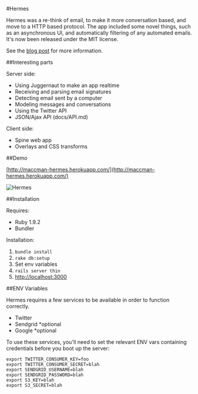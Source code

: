 #Hermes

Hermes was a re-think of email, to make it more conversation based, and move to a HTTP based protocol. The app included some novel things, such as an asynchronous UI, and automatically filtering of any automated emails. It's now been released under the MIT license.

See the [blog post](http://blog.alexmaccaw.com/open-source-all-the-things) for more information.

##Interesting parts

Server side:

* Using Juggernaut to make an app realtime
* Receiving and parsing email signatures
* Detecting email sent by a computer
* Modeling messages and conversations
* Using the Twitter API
* JSON/Ajax API (docs/API.md)

Client side:

* Spine web app
* Overlays and CSS transforms

##Demo

[http://maccman-hermes.herokuapp.com/](http://maccman-hermes.herokuapp.com/)

![Hermes](http://f.cl.ly/items/030w0Q3g2M0H292w1M2w/Screen%20Shot%202012-03-21%20at%203.41.48%20PM.png)

##Installation

Requires:

* Ruby 1.9.2
* Bundler

Installation:

1. `bundle install`
1. `rake db:setup`
1. Set env variables
1. `rails server thin`
1. [http://localhost:3000](http://localhost:3000)

##ENV Variables

Hermes requires a few services to be available in order to function correctly.

* Twitter
* Sendgrid *optional
* Google *optional

To use these services, you'll need to set the relevant ENV vars containing credentials before you boot up the server:

    export TWITTER_CONSUMER_KEY=foo
    export TWITTER_CONSUMER_SECRET=blah
    export SENDGRID_USERNAME=blah
    export SENDGRID_PASSWORD=blah
    export S3_KEY=blah
    export S3_SECRET=blah
